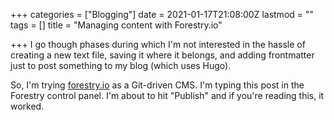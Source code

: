 +++
categories = ["Blogging"]
date = 2021-01-17T21:08:00Z
lastmod = ""
tags = []
title = "Managing content with Forestry.io"

+++
I go though phases during which I'm not interested in the hassle of creating a new text file, saving it where it belongs, and adding frontmatter just to post something to my blog (which uses Hugo).

So, I'm trying [forestry.io](https://forestry.io) as a Git-driven CMS. I'm typing this post in the Forestry control panel. I'm about to hit "Publish" and if you're reading this, it worked.